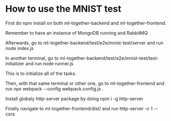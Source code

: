 # How to use the MNIST test

First do npm install on both ml-together-backend and ml-together-frontend.

Remember to have an instance of MongoDB running and RabbitMQ

Afterwards, go to ml-together-backend/test/e2e/mnist-test/server and run node index.js

In another terminal, go to ml-together-backend/test/e2e/mnist-test/test-initializer and run node runner.js

This is to initialize all of the tasks.

Then, with that same terminal or other one, go to ml-together-frontend and run npx webpack --config webpack.config.js .

Install globaly http-server package by doing npm i -g http-server 

Finally navigate to ml-together-frontend/dist/ and run http-server -c 1 --cors